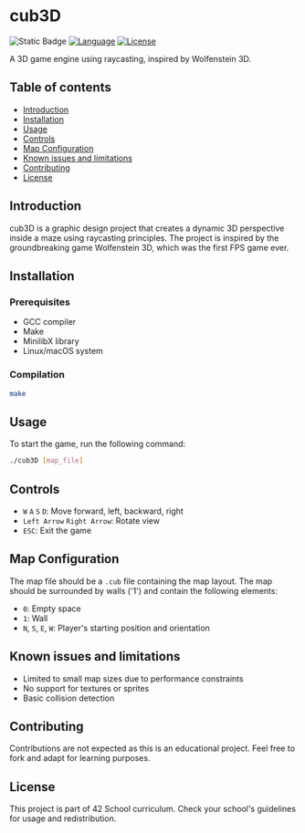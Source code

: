 # cub3D

![Static Badge](https://img.shields.io/badge/PASS-110%2F125-0?style=flat-square&logo=42&logoColor=%23FFFFFFF&logoSize=auto&labelColor=000000&color=green) [ ![Language](https://img.shields.io/badge/Language-C-blue.svg?style=flat-square)](https://en.wikipedia.org/wiki/C_(programming_language)) [![License](https://img.shields.io/badge/License-42-blue.svg?style=flat-square)](https://www.42.fr/)

A 3D game engine using raycasting, inspired by Wolfenstein 3D.

## Table of contents

* [Introduction](#introduction)
* [Installation](#installation)
* [Usage](#usage)
* [Controls](#controls)
* [Map Configuration](#map-configuration)
* [Known issues and limitations](#known-issues-and-limitations)
* [Contributing](#contributing)
* [License](#license)

## Introduction

cub3D is a graphic design project that creates a dynamic 3D perspective inside a maze using raycasting principles. The project is inspired by the groundbreaking game Wolfenstein 3D, which was the first FPS game ever.

## Installation

### Prerequisites

- GCC compiler
- Make
- MinilibX library
- Linux/macOS system

### Compilation

```sh
make
```

## Usage

To start the game, run the following command:

```sh
./cub3D [map_file]
```

## Controls

- `W` `A` `S` `D`: Move forward, left, backward, right
- `Left Arrow` `Right Arrow`: Rotate view
- `ESC`: Exit the game

## Map Configuration

The map file should be a `.cub` file containing the map layout. The map should be surrounded by walls ('1') and contain the following elements:

- `0`: Empty space
- `1`: Wall
- `N`, `S`, `E`, `W`: Player's starting position and orientation

## Known issues and limitations

- Limited to small map sizes due to performance constraints
- No support for textures or sprites
- Basic collision detection

## Contributing

Contributions are not expected as this is an educational project. Feel free to fork and adapt for learning purposes.

## License

This project is part of 42 School curriculum. Check your school's guidelines for usage and redistribution.
